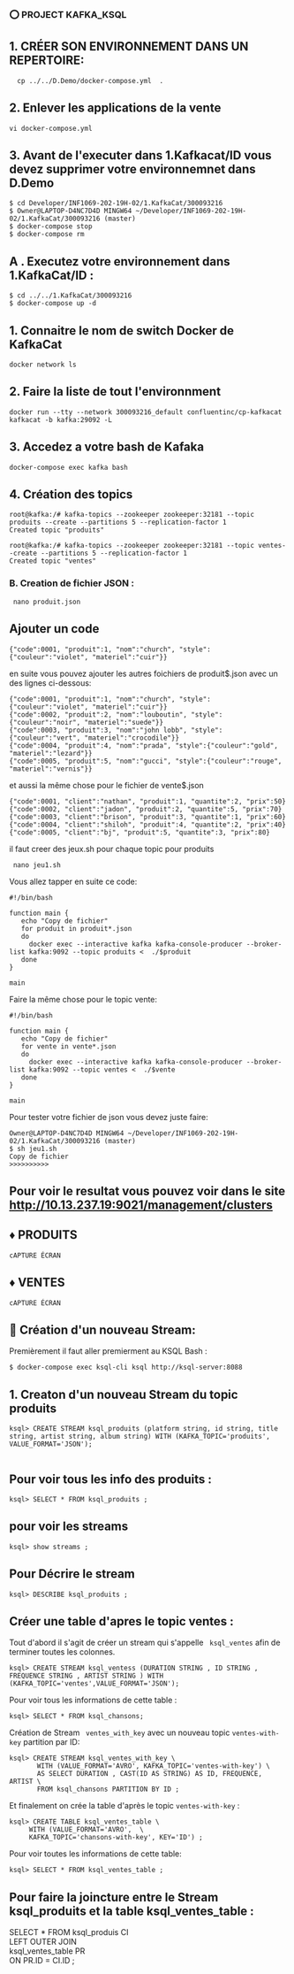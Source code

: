 

### ⭕️ PROJECT KAFKA_KSQL

## 1. CRÉER SON ENVIRONNEMENT DANS UN REPERTOIRE:
  ```  cp ../../D.Demo/docker-compose.yml  .``` 
 
 ##  2. Enlever les applications de la vente
  
  ```vi docker-compose.yml```
  
## 3. Avant de l'executer dans 1.Kafkacat/ID vous devez supprimer votre environnemnet dans D.Demo

 ```
$ cd Developer/INF1069-202-19H-02/1.KafkaCat/300093216
$ Owner@LAPTOP-D4NC7D4D MINGW64 ~/Developer/INF1069-202-19H-02/1.KafkaCat/300093216 (master)
$ docker-compose stop 
$ docker-compose rm 
```
## A . Executez votre environnement dans 1.KafkaCat/ID :

```
$ cd ../../1.KafkaCat/300093216
$ docker-compose up -d 
```
## 1. Connaitre le nom de switch Docker de KafkaCat
```
docker network ls
```
## 2. Faire la liste de tout l'environnment
```
docker run --tty --network 300093216_default confluentinc/cp-kafkacat kafkacat -b kafka:29092 -L
```
## 3. Accedez a votre bash de Kafaka
```
docker-compose exec kafka bash 
```

## 4. Création des topics
```
root@kafka:/# kafka-topics --zookeeper zookeeper:32181 --topic produits --create --partitions 5 --replication-factor 1
Created topic "produits"
```

```
root@kafka:/# kafka-topics --zookeeper zookeeper:32181 --topic ventes--create --partitions 5 --replication-factor 1
Created topic "ventes"
```

### B. Creation de fichier JSON :

```  
 nano produit.json 
```
## Ajouter un code 
```
{"code":0001, "produit":1, "nom":"church", "style":{"couleur":"violet", "materiel":"cuir"}}

```
en suite vous pouvez ajouter les autres foichiers de produit$.json avec un des lignes ci-dessous:

```
{"code":0001, "produit":1, "nom":"church", "style":{"couleur":"violet", "materiel":"cuir"}}
{"code":0002, "produit":2, "nom":"louboutin", "style":{"couleur":"noir", "materiel":"suede"}}
{"code":0003, "produit":3, "nom":"john lobb", "style":{"couleur":"vert", "materiel":"crocodile"}}
{"code":0004, "produit":4, "nom":"prada", "style":{"couleur":"gold", "materiel":"lezard"}}
{"code":0005, "produit":5, "nom":"gucci", "style":{"couleur":"rouge", "materiel":"vernis"}}
```
et aussi la même chose pour le fichier de vente$.json

```
{"code":0001, "client":"nathan", "produit":1, "quantite":2, "prix":50}
{"code":0002, "client":"jadon", "produit":2, "quantite":5, "prix":70}
{"code":0003, "client":"brison", "produit":3, "quantite":1, "prix":60}
{"code":0004, "client":"shiloh", "produit":4, "quantite":2, "prix":40}
{"code":0005, "client":"bj", "produit":5, "quantite":3, "prix":80}

```

il faut creer des jeux.sh pour chaque topic pour produits

```
 nano jeu1.sh
```
Vous allez tapper en suite ce code:

```
#!/bin/bash

function main {
   echo "Copy de fichier"
   for produit in produit*.json
   do
     docker exec --interactive kafka kafka-console-producer --broker-list kafka:9092 --topic produits <  ./$produit
   done
}

main

```

 Faire la même chose pour le topic vente:
 
```
#!/bin/bash

function main {
   echo "Copy de fichier"
   for vente in vente*.json
   do
     docker exec --interactive kafka kafka-console-producer --broker-list kafka:9092 --topic ventes <  ./$vente
   done
}

main

```
 
 Pour tester votre fichier de json vous devez juste faire:
 
 ``` 
Owner@LAPTOP-D4NC7D4D MINGW64 ~/Developer/INF1069-202-19H-02/1.KafkaCat/300093216 (master)
$ sh jeu1.sh
Copy de fichier
>>>>>>>>>>
 ``` 
 
 ## Pour voir le resultat vous pouvez voir dans le site http://10.13.237.19:9021/management/clusters
 
 ##  ♦ PRODUITS 
 
 ``` cAPTURE ÉCRAN ``` 
 
 
 ##  ♦ VENTES

``` cAPTURE ÉCRAN ``` 
## 🔎 Création d'un nouveau Stream:

Premièrement il faut aller premierment au KSQL Bash :

```  
$ docker-compose exec ksql-cli ksql http://ksql-server:8088

``` 

## 1. Creaton d'un nouveau Stream du topic produits

```  
ksql> CREATE STREAM ksql_produits (platform string, id string, title string, artist string, album string) WITH (KAFKA_TOPIC='produits', VALUE_FORMAT='JSON');
 
``` 
## Pour voir tous les info des produits :

``` 
ksql> SELECT * FROM ksql_produits ;

``` 

## pour voir les streams

``` 
ksql> show streams ;
``` 
## Pour Décrire le stream

``` 
ksql> DESCRIBE ksql_produits ;
``` 
## Créer une table d'apres le topic ventes :

Tout d'abord il s'agit de créer un stream qui s'appelle ``` ksql_ventes``` afin de terminer toutes les colonnes.
``` 
ksql> CREATE STREAM ksql_ventess (DURATION STRING , ID STRING , FREQUENCE STRING , ARTIST STRING ) WITH  (KAFKA_TOPIC='ventes',VALUE_FORMAT='JSON');
``` 
Pour voir tous les informations de cette table :

``` 
ksql> SELECT * FROM ksql_chansons;
``` 
Création de Stream ``` ventes_with_key```  avec un nouveau topic ``` ventes-with-key ``` partition par ID:
``` 
ksql> CREATE STREAM ksql_ventes_with_key \
       WITH (VALUE_FORMAT='AVRO', KAFKA_TOPIC='ventes-with-key') \
       AS SELECT DURATION , CAST(ID AS STRING) AS ID, FREQUENCE, ARTIST \
       FROM ksql_chansons PARTITION BY ID ;  
  ``` 
  
Et finalement on crée la table d'après le topic  ``` ventes-with-key ``` :

  ``` 
ksql> CREATE TABLE ksql_ventes_table \
       WITH (VALUE_FORMAT='AVRO',  \
       KAFKA_TOPIC='chansons-with-key', KEY='ID') ;
  ``` 
Pour voir toutes les informations de cette table:

 ``` 
ksql> SELECT * FROM ksql_ventes_table ;
 ``` 
## Pour faire la joincture entre le Stream ksql_produits et la table ksql_ventes_table :

SELECT * FROM ksql_produis CI  \
         LEFT OUTER JOIN \
         ksql_ventes_table PR \
         ON  PR.ID = CI.ID ;
